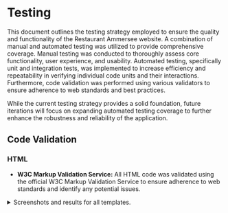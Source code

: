 # Testing

This document outlines the testing strategy employed to ensure the quality and functionality of the Restaurant Ammersee website.  A combination of manual and automated testing was utilized to provide comprehensive coverage. Manual testing was conducted to thoroughly assess core functionality, user experience, and usability. Automated testing, specifically unit and integration tests, was implemented to increase efficiency and repeatability in verifying individual code units and their interactions.  Furthermore, code validation was performed using various validators to ensure adherence to web standards and best practices.

While the current testing strategy provides a solid foundation, future iterations will focus on expanding automated testing coverage to further enhance the robustness and reliability of the application.


## Code Validation

### HTML

* **W3C Markup Validation Service:** All HTML code was validated using the official W3C Markup Validation Service to ensure adherence to web standards and identify any potential issues.

<details>
<summary>Screenshots and results for all templates.</summary>
<br>

**HOME**

**MENU**

**REGISTER**
Some HTML validation errors are ignored due to the limitations of Django's template engine in generating perfectly valid HTML for forms. These errors do not affect the functionality or user experience of the website.

**LOG IN**

## Automated Tests

Automated tests were implemented using the Django testing framework. These tests focus on verifying the behavior of specific units of code and their integration within the application.

###  `MakeReservationViewTest`

This test suite focuses on the `make_reservation` view, which handles the creation of new reservations.

* **`test_make_reservation_valid_form`:** This test case verifies that a valid reservation form successfully creates a new reservation in the database and redirects the user to the confirmation page.
* **`test_make_reservation_invalid_form`:** This test case ensures that an invalid reservation form (e.g., with a past date) does not create a new reservation and returns an appropriate error response.


### `MyReservationsViewTest`

This test suite focuses on the `my_reservations` view, which displays a user's existing reservations.

* **`test_my_reservations_logged_in`:** This test case checks that the view correctly displays the user's reservations when they are logged in.
* **`test_my_reservations_not_logged_in`:** This test case verifies that the view redirects to the login page when the user is not logged in.

